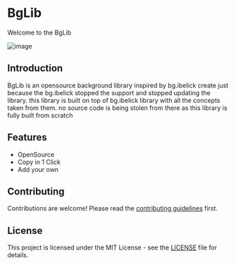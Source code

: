 # BgLib

Welcome to the BgLib

![image](https://github.com/user-attachments/assets/75779f39-c7bf-4d29-b0fc-3efeb369a435)

## Introduction
BgLib is an opensource background library inspired by bg.ibelick create just because the bg.ibelick stopped the support and stopped updating the library. this library is built on top of bg.ibelick library with all the concepts taken from them. no source code is being stolen from there as this library is fully built from scratch

## Features
- OpenSource 
- Copy in 1 Click
- Add your own

## Contributing
Contributions are welcome! Please read the [contributing guidelines](CONTRIBUTING.md) first.

## License
This project is licensed under the MIT License - see the [LICENSE](LICENSE) file for details.
